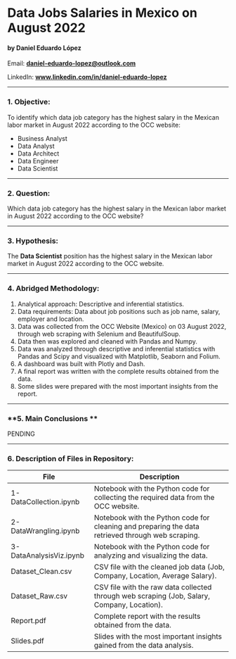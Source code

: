 # Data Jobs Salaries in Mexico on August 2022
#### by Daniel Eduardo López

Email: **daniel-eduardo-lopez@outlook.com**

LinkedIn: **www.linkedin.com/in/daniel-eduardo-lopez**
____
### **1. Objective:**
To identify which data job category has the highest salary in the Mexican labor market in August 2022 according to the OCC website:
- Business Analyst
- Data Analyst
- Data Architect
- Data Engineer
- Data Scientist
____
### **2. Question:**
Which data job category has the highest salary in the Mexican labor market in August 2022 according to the OCC website?
____
### **3. Hypothesis:**
The **Data Scientist** position has the highest salary in the Mexican labor market in August 2022 according to the OCC website.
____
### **4. Abridged Methodology:**
1) Analytical approach: Descriptive and inferential statistics.
2) Data requirements: Data about job positions such as job name, salary, employer and location.
3) Data was collected from the OCC Website (Mexico) on 03 August 2022, through web scraping with Selenium and BeautifulSoup.
4) Data then was explored and cleaned with Pandas and Numpy. 
5) Data was analyzed through descriptive and inferential statistics with Pandas and Scipy and visualized with Matplotlib, Seaborn and Folium. 
6) A dashboard was built with Plotly and Dash.
7) A final report was written with the complete results obtained from the data.
8) Some slides were prepared with the most important insights from the report.
___
### **5. Main Conclusions **
PENDING

___
### **6. Description of Files in Repository:**
File | Description 
--- | --- 
1-DataCollection.ipynb | Notebook with the Python code for collecting the required data from the OCC website.
2-DataWrangling.ipynb | Notebook with the Python code for cleaning and preparing the data retrieved through web scraping.
3-DataAnalysisViz.ipynb | Notebook with the Python code for analyzing and visualizing the data.
Dataset_Clean.csv | CSV file with the cleaned job data  (Job, Company, Location, Average Salary).
Dataset_Raw.csv | CSV file with the raw data collected through web scraping (Job, Salary, Company, Location).
Report.pdf | Complete report with the results obtained from the data.
Slides.pdf | Slides with the most important insights gained from the data analysis.
